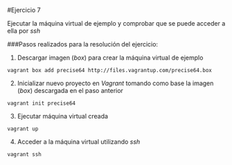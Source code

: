 #Ejercicio 7

Ejecutar la máquina virtual de ejemplo y comprobar que se puede acceder a ella por _ssh_

###Pasos realizados para la resolución del ejercicio:

1. Descargar imagen (_box_) para crear la máquina virtual de ejemplo

 `vagrant box add precise64 http://files.vagrantup.com/precise64.box`
 
2. Inicializar nuevo proyecto en _Vagrant_ tomando como base la imagen (_box_) descargada en el paso anterior

 `vagrant init precise64`
 
3. Ejecutar máquina virtual creada

 `vagrant up`
 
4. Acceder a la máquina virtual utilizando _ssh_

 `vagrant ssh`